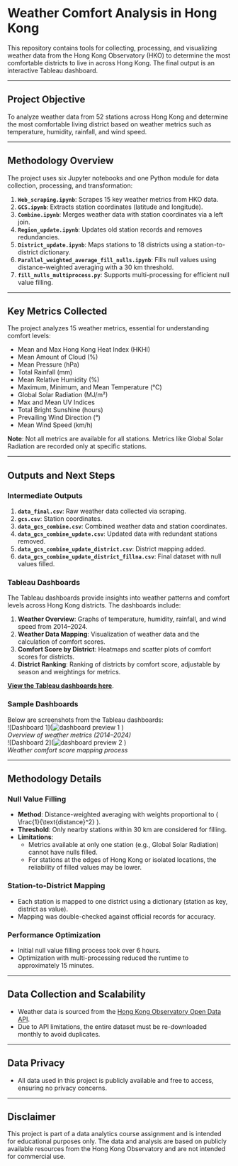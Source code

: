 # Weather Comfort Analysis in Hong Kong

This repository contains tools for collecting, processing, and visualizing weather data from the Hong Kong Observatory (HKO) to determine the most comfortable districts to live in across Hong Kong. The final output is an interactive Tableau dashboard.

---

## Project Objective

To analyze weather data from 52 stations across Hong Kong and determine the most comfortable living district based on weather metrics such as temperature, humidity, rainfall, and wind speed.

---

## Methodology Overview

The project uses six Jupyter notebooks and one Python module for data collection, processing, and transformation:

1. **`Web_scraping.ipynb`**: Scrapes 15 key weather metrics from HKO data.
2. **`GCS.ipynb`**: Extracts station coordinates (latitude and longitude).
3. **`Combine.ipynb`**: Merges weather data with station coordinates via a left join.
4. **`Region_update.ipynb`**: Updates old station records and removes redundancies.
5. **`District_update.ipynb`**: Maps stations to 18 districts using a station-to-district dictionary.
6. **`Parallel_weighted_average_fill_nulls.ipynb`**: Fills null values using distance-weighted averaging with a 30 km threshold.
7. **`fill_nulls_multiprocess.py`**: Supports multi-processing for efficient null value filling.

---

## Key Metrics Collected

The project analyzes 15 weather metrics, essential for understanding comfort levels:

- Mean and Max Hong Kong Heat Index (HKHI)
- Mean Amount of Cloud (%)
- Mean Pressure (hPa)
- Total Rainfall (mm)
- Mean Relative Humidity (%)
- Maximum, Minimum, and Mean Temperature (°C)
- Global Solar Radiation (MJ/m²)
- Max and Mean UV Indices
- Total Bright Sunshine (hours)
- Prevailing Wind Direction (°)
- Mean Wind Speed (km/h)

**Note**: Not all metrics are available for all stations. Metrics like Global Solar Radiation are recorded only at specific stations.

---

## Outputs and Next Steps

### Intermediate Outputs

1. **`data_final.csv`**: Raw weather data collected via scraping.
2. **`gcs.csv`**: Station coordinates.
3. **`data_gcs_combine.csv`**: Combined weather data and station coordinates.
4. **`data_gcs_combine_update.csv`**: Updated data with redundant stations removed.
5. **`data_gcs_combine_update_district.csv`**: District mapping added.
6. **`data_gcs_combine_update_district_fillna.csv`**: Final dataset with null values filled.

### Tableau Dashboards

The Tableau dashboards provide insights into weather patterns and comfort levels across Hong Kong districts. The dashboards include:

1. **Weather Overview**: Graphs of temperature, humidity, rainfall, and wind speed from 2014–2024.
2. **Weather Data Mapping**: Visualization of weather data and the calculation of comfort scores.
3. **Comfort Score by District**: Heatmaps and scatter plots of comfort scores for districts.
4. **District Ranking**: Ranking of districts by comfort score, adjustable by season and weightings for metrics.

[**View the Tableau dashboards here**](https://public.tableau.com/app/profile/hon.ting.but/viz/CA_DataAnalysis_Visulization_HKObersatory_20250118_17375299271320/Observatory_Story).

### Sample Dashboards

Below are screenshots from the Tableau dashboards:  
![Dashboard 1](![dashboard preview 1](https://github.com/user-attachments/assets/eba04d50-9c6c-40ca-b320-d65fc1abf1f9)
)  
_Overview of weather metrics (2014–2024)_  
![Dashboard 2](![dashboard preview 2](https://github.com/user-attachments/assets/5b938674-9ba9-4356-9ef9-6f92b27594ed)
)  
_Weather comfort score mapping process_

---

## Methodology Details

### Null Value Filling

- **Method**: Distance-weighted averaging with weights proportional to \( \frac{1}{\text{distance}^2} \).
- **Threshold**: Only nearby stations within 30 km are considered for filling.
- **Limitations**:
  - Metrics available at only one station (e.g., Global Solar Radiation) cannot have nulls filled.
  - For stations at the edges of Hong Kong or isolated locations, the reliability of filled values may be lower.

### Station-to-District Mapping

- Each station is mapped to one district using a dictionary (station as key, district as value).
- Mapping was double-checked against official records for accuracy.

### Performance Optimization

- Initial null value filling process took over 6 hours.
- Optimization with multi-processing reduced the runtime to approximately 15 minutes.

---

## Data Collection and Scalability

- Weather data is sourced from the [Hong Kong Observatory Open Data API](https://data.gov.hk/).
- Due to API limitations, the entire dataset must be re-downloaded monthly to avoid duplicates.

---

## Data Privacy

- All data used in this project is publicly available and free to access, ensuring no privacy concerns.

---

## Disclaimer

This project is part of a data analytics course assignment and is intended for educational purposes only. The data and analysis are based on publicly available resources from the Hong Kong Observatory and are not intended for commercial use.
